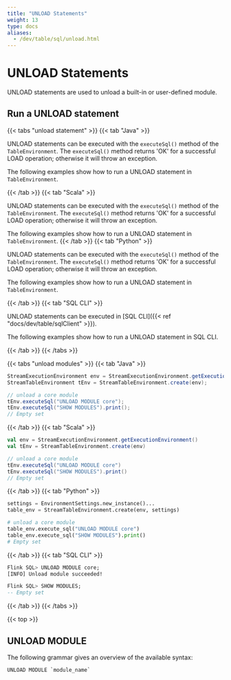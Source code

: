 ```yaml
---
title: "UNLOAD Statements"
weight: 13
type: docs
aliases:
  - /dev/table/sql/unload.html
---
```

<!--
Licensed to the Apache Software Foundation (ASF) under one
or more contributor license agreements.  See the NOTICE file
distributed with this work for additional information
regarding copyright ownership.  The ASF licenses this file
to you under the Apache License, Version 2.0 (the
"License"); you may not use this file except in compliance
with the License.  You may obtain a copy of the License at

  http://www.apache.org/licenses/LICENSE-2.0

Unless required by applicable law or agreed to in writing,
software distributed under the License is distributed on an
"AS IS" BASIS, WITHOUT WARRANTIES OR CONDITIONS OF ANY
KIND, either express or implied.  See the License for the
specific language governing permissions and limitations
under the License.
-->

# UNLOAD Statements

UNLOAD statements are used to unload a built-in or user-defined module.

## Run a UNLOAD statement

{{< tabs "unload statement" >}}
{{< tab "Java" >}}

UNLOAD statements can be executed with the `executeSql()` method of the `TableEnvironment`. The `executeSql()` method returns 'OK' for a successful LOAD operation; otherwise it will throw an exception.

The following examples show how to run a UNLOAD statement in `TableEnvironment`.

{{< /tab >}}
{{< tab "Scala" >}}

UNLOAD statements can be executed with the `executeSql()` method of the `TableEnvironment`. The `executeSql()` method returns 'OK' for a successful LOAD operation; otherwise it will throw an exception.

The following examples show how to run a UNLOAD statement in `TableEnvironment`.
{{< /tab >}}
{{< tab "Python" >}}

UNLOAD statements can be executed with the `executeSql()` method of the `TableEnvironment`. The `executeSql()` method returns 'OK' for a successful LOAD operation; otherwise it will throw an exception.

The following examples show how to run a UNLOAD statement in `TableEnvironment`.

{{< /tab >}}
{{< tab "SQL CLI" >}}

UNLOAD statements can be executed in [SQL CLI]({{< ref "docs/dev/table/sqlClient" >}}).

The following examples show how to run a UNLOAD statement in SQL CLI.

{{< /tab >}}
{{< /tabs >}}

{{< tabs "unload modules" >}}
{{< tab "Java" >}}
```java
StreamExecutionEnvironment env = StreamExecutionEnvironment.getExecutionEnvironment();
StreamTableEnvironment tEnv = StreamTableEnvironment.create(env);

// unload a core module
tEnv.executeSql("UNLOAD MODULE core");
tEnv.executeSql("SHOW MODULES").print();
// Empty set
```
{{< /tab >}}
{{< tab "Scala" >}}
```scala
val env = StreamExecutionEnvironment.getExecutionEnvironment()
val tEnv = StreamTableEnvironment.create(env)

// unload a core module
tEnv.executeSql("UNLOAD MODULE core")
tEnv.executeSql("SHOW MODULES").print()
// Empty set
```
{{< /tab >}}
{{< tab "Python" >}}
```python
settings = EnvironmentSettings.new_instance()...
table_env = StreamTableEnvironment.create(env, settings)

# unload a core module
table_env.execute_sql("UNLOAD MODULE core")
table_env.execute_sql("SHOW MODULES").print()
# Empty set
```
{{< /tab >}}
{{< tab "SQL CLI" >}}
```sql
Flink SQL> UNLOAD MODULE core;
[INFO] Unload module succeeded!

Flink SQL> SHOW MODULES;
-- Empty set
```
{{< /tab >}}
{{< /tabs >}}

{{< top >}}

## UNLOAD MODULE

The following grammar gives an overview of the available syntax:
```sql
UNLOAD MODULE `module_name`
```
